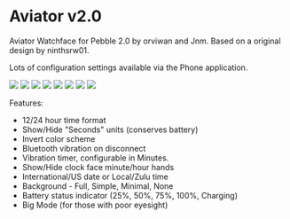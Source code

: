 Aviator v2.0
============

Aviator Watchface for Pebble 2.0 by orviwan and Jnm. Based on a original design by ninthsrw01.

Lots of configuration settings available via the Phone application.

<img src="http://i.imgur.com/7TluPRO.png" alt=" " />&nbsp;<img src="http://i.imgur.com/C5LPr6N.png" alt=" " />&nbsp;<img src="http://i.imgur.com/eqNSzpe.png" alt=" " />&nbsp;<img src="http://i.imgur.com/adi6pD0.png" alt=" " />&nbsp;<img src="http://i.imgur.com/JimUz8K.png" alt=" " />&nbsp;<img src="http://i.imgur.com/7QaDzqv.png" alt=" " />&nbsp;<img src="http://i.imgur.com/2tSAMtL.png" alt=" " />&nbsp;<img src="http://i.imgur.com/M2PG2LF.png" alt=" " />

Features:

- 12/24 hour time format
- Show/Hide "Seconds" units (conserves battery)
- Invert color scheme
- Bluetooth vibration on disconnect
- Vibration timer, configurable in Minutes.
- Show/Hide clock face minute/hour hands
- International/US date or Local/Zulu time
- Background - Full, Simple, Minimal, None
- Battery status indicator (25%, 50%, 75%, 100%, Charging)
- Big Mode (for those with poor eyesight)
